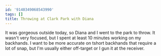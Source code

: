 ```yaml
---
id: '9140349068543990'
tags: []
title: Throwing at Clark Park with Diana
---
```


It was gorgeous outside today, so Diana and I went to the park to throw. It wasn't very focused, but I spent at least 10 minutes working on my backhands. I want to be more accurate on tshort backhands that require a lot of snap, but I'm usually either off-target or I gun it at the receiver.
